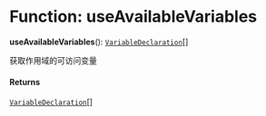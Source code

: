 # Function: useAvailableVariables

**useAvailableVariables**(): [`VariableDeclaration`](/en/auto-docs/fixed-layout-editor/classes/VariableDeclaration.md)\[]

获取作用域的可访问变量

#### Returns

[`VariableDeclaration`](/en/auto-docs/fixed-layout-editor/classes/VariableDeclaration.md)\[]
